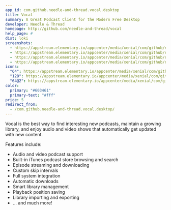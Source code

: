 ```yaml
---
app_id: com.github.needle-and-thread.vocal.desktop
title: Vocal
summary: A Great Podcast Client for the Modern Free Desktop
developer: Needle & Thread
homepage: http://github.com/needle-and-thread/vocal
help_page: #
dist: loki
screenshots:
  - https://appstream.elementary.io/appcenter/media/xenial/com/github/needle-and-thread.vocal.desktop/7D04EE73C9E016534F02D968C5F19094/screenshots/image-1_orig.png
  - https://appstream.elementary.io/appcenter/media/xenial/com/github/needle-and-thread.vocal.desktop/7D04EE73C9E016534F02D968C5F19094/screenshots/image-2_orig.png
  - https://appstream.elementary.io/appcenter/media/xenial/com/github/needle-and-thread.vocal.desktop/7D04EE73C9E016534F02D968C5F19094/screenshots/image-3_orig.png
  - https://appstream.elementary.io/appcenter/media/xenial/com/github/needle-and-thread.vocal.desktop/7D04EE73C9E016534F02D968C5F19094/screenshots/image-4_orig.png
icons:
  "64": https://appstream.elementary.io/appcenter/media/xenial/com/github/needle-and-thread.vocal.desktop/7D04EE73C9E016534F02D968C5F19094/icons/64x64/com.github.needle-and-thread.vocal_com.github.needle-and-thread.vocal.png
  "128": https://appstream.elementary.io/appcenter/media/xenial/com/github/needle-and-thread.vocal.desktop/7D04EE73C9E016534F02D968C5F19094/icons/128x128/com.github.needle-and-thread.vocal_com.github.needle-and-thread.vocal.png
  "64@2": https://appstream.elementary.io/appcenter/media/xenial/com/github/needle-and-thread.vocal.desktop/7D04EE73C9E016534F02D968C5F19094/icons/64x64@2/com.github.needle-and-thread.vocal_com.github.needle-and-thread.vocal.png
color:
  primary: "#603461"
  primary-text: "#fff"
price: 5
redirect_from:
  - /com.github.needle-and-thread.vocal.desktop/
---
```


<p>Vocal is the best way to find interesting new podcasts, maintain a growing library,
      and enjoy audio and video shows that automatically get updated with new content.</p>
<p>Features include:</p>
<ul>
  <li>Audio and video podcast support</li>
  <li>Built-in iTunes podcast store browsing and search</li>
  <li>Episode streaming and downloading</li>
  <li>Custom skip intervals</li>
  <li>Full system integration</li>
  <li>Automatic downloads</li>
  <li>Smart library management</li>
  <li>Playback position saving</li>
  <li>Library importing and exporting</li>
  <li>... and much more!</li>
</ul>